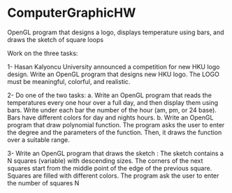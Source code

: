 # ComputerGraphicHW
OpenGL program that designs a logo, displays temperature using bars, and  draws the sketch of square loops

Work on the three tasks:

1- Hasan Kalyoncu University announced a competition for new HKU logo design. Write an OpenGL
program that designs new HKU logo. The LOGO must be meaningful, colorful, and realistic.

2- Do one of the two tasks:
a. Write an OpenGL program that reads the temperatures every one hour over a full day,
and then display them using bars. Write under each bar the number of the hour (am,
pm, or 24 base). Bars have different colors for day and nights hours.
b. Write an OpenGL program that draw polynomial function. The program asks the user to
enter the degree and the parameters of the function. Then, it draws the function over a
suitable range.

3- Write an OpenGL program that draws the sketch :
The sketch contains a N squares (variable) with descending sizes. The corners of the next
squares start from the middle point of the edge of the previous square. Squares are filled with
different colors. The program ask the user to enter the number of squares N

